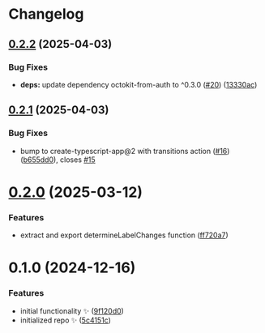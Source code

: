 # Changelog

## [0.2.2](https://github.com/JoshuaKGoldberg/set-github-repository-labels/compare/0.2.1...0.2.2) (2025-04-03)

### Bug Fixes

- **deps:** update dependency octokit-from-auth to ^0.3.0 ([#20](https://github.com/JoshuaKGoldberg/set-github-repository-labels/issues/20)) ([13330ac](https://github.com/JoshuaKGoldberg/set-github-repository-labels/commit/13330acd894096cdb830bdb261544f2a6190c275))

## [0.2.1](https://github.com/JoshuaKGoldberg/set-github-repository-labels/compare/0.2.0...0.2.1) (2025-04-03)

### Bug Fixes

- bump to create-typescript-app@2 with transitions action ([#16](https://github.com/JoshuaKGoldberg/set-github-repository-labels/issues/16)) ([b655dd0](https://github.com/JoshuaKGoldberg/set-github-repository-labels/commit/b655dd0f24dc5cde09401368428e58141a80b14d)), closes [#15](https://github.com/JoshuaKGoldberg/set-github-repository-labels/issues/15)

# [0.2.0](https://github.com/JoshuaKGoldberg/set-github-repository-labels/compare/0.1.0...0.2.0) (2025-03-12)

### Features

- extract and export determineLabelChanges function ([ff720a7](https://github.com/JoshuaKGoldberg/set-github-repository-labels/commit/ff720a741d61832489b0a7d5817633b425a42834))

# 0.1.0 (2024-12-16)

### Features

- initial functionality ✨ ([9f120d0](https://github.com/JoshuaKGoldberg/set-github-repository-labels/commit/9f120d09fd37dfb86e4bc91845af0deed4460b1f))
- initialized repo ✨ ([5c4151c](https://github.com/JoshuaKGoldberg/set-github-repository-labels/commit/5c4151c5cdd879c115250260711a9d80d7676ef1))
